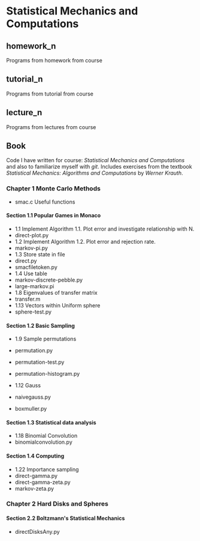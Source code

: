 # Statistical Mechanics and Computations

## homework_n   
Programs from homework from course

## tutorial_n
Programs from tutorial from course

## lecture_n
Programs from lectures from course

## Book
Code I have written for course: *Statistical Mechanics and Computations*
 and also to familiarize myself with _git_. Includes exercises from the textbook
*Statistical Mechanics: Algorithms and Computations* by *Werner Krauth*.

### Chapter 1 Monte Carlo Methods

 * smac.c   Useful functions

#### Section 1.1 Popular Games in Monaco
* 1.1 Implement Algorithm 1.1. Plot error and investigate relationship with N.
 * direct-plot.py
* 1.2 Implement Algorithm 1.2. Plot error and rejection rate.
 * markov-pi.py
* 1.3 Store state in file
 * direct.py
 * smacfiletoken.py
* 1.4 Use table
 * markov-discrete-pebble.py
 * large-markov.pi
* 1.8 Eigenvalues of transfer matrix
 * transfer.m
* 1.13 Vectors within Uniform sphere
 * sphere-test.py

#### Section 1.2 Basic Sampling
* 1.9 Sample permutations
 * permutation.py
 * permutation-test.py
 * permutation-histogram.py

* 1.12 Gauss
 * naivegauss.py
 * boxmuller.py

#### Section 1.3 Statistical data analysis
* 1.18 Binomial Convolution
 * binomialconvolution.py

#### Section 1.4 Computing
 * 1.22 Importance sampling
  * direct-gamma.py
  * direct-gamma-zeta.py
  * markov-zeta.py

### Chapter 2 Hard Disks and Spheres

#### Section 2.2 Boltzmann's Statistical Mechanics
 * directDisksAny.py




